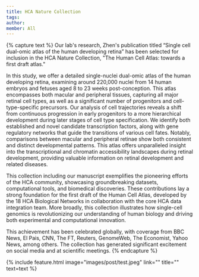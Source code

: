 ```yaml
---
title: HCA Nature Collection
tags:
author: 
member: All
---
```


{% capture text %} Our lab's research, Zhen's publication titled “Single cell dual-omic atlas of the human developing retina” has been selected for inclusion in the HCA Nature Collection, "The Human Cell Atlas: towards a first draft atlas."

In this study, we offer a detailed single-nuclei dual-omic atlas of the human developing retina, examining around 220,000 nuclei from 14 human embryos and fetuses aged 8 to 23 weeks post-conception. This atlas encompasses both macular and peripheral tissues, capturing all major retinal cell types, as well as a significant number of progenitors and cell-type-specific precursors. Our analysis of cell trajectories reveals a shift from continuous progression in early progenitors to a more hierarchical development during later stages of cell type specification. We identify both established and novel candidate transcription factors, along with gene regulatory networks that guide the transitions of various cell fates. Notably, comparisons between macular and peripheral retinae show both consistent and distinct developmental patterns. This atlas offers unparalleled insight into the transcriptional and chromatin accessibility landscapes during retinal development, providing valuable information on retinal development and related diseases.

This collection including our manuscript exemplifies the pioneering efforts of the HCA community, showcasing groundbreaking datasets, computational tools, and biomedical discoveries. These contributions lay a strong foundation for the first draft of the Human Cell Atlas, developed by the 18 HCA Biological Networks in collaboration with the core HCA data integration team. More broadly, this collection illustrates how single-cell genomics is revolutionizing our understanding of human biology and driving both experimental and computational innovation.

This achievement has been celebrated globally, with coverage from BBC News, El Pais, CNN, The FT, Reuters, GenomeWeb, The Economist, Yahoo News, among others. The collection has generated significant excitement on social media and at scientific meetings.
{% endcapture %}

{% include feature.html image="images/post/test.jpeg" link="" title="" text=text %}
